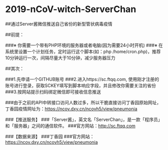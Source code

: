 # 2019-nCoV-witch-ServerChan
##通过Server酱微信推送自己省份的新型管状病毒疫情

##前提：

###※ 你需要一个带有PHP环境的服务器或者电脑(因为需要24小时开机)
###※ 在系统里设置一个计划任务，定时运行这个脚本(如：php /home/cron.php)，推荐10分钟运行一次，间隔尽量大于10分钟，减少服务器压力

##其次：

###1.先申请一个GITHUB账号
###2.进入https://sc.ftqq.com, 使用刚才注册的账号进行登录，获取SCKEY填写到脚本响应字段，并且修改你需要关注的省份
###3.按网站提示扫码绑定微信即可接收信息推送

###由于之前的API中转接口访问人数过多，所以干脆直接访问丁香园原始网址，丁香园疫情网址为：https://ncov.dxy.cn/ncovh5/view/pneumonia
 
###【推送服务】
###「Server酱」，英文名「ServerChan」，是一款「程序员」和「服务器」之间的通信软件。
###官方网站：http://sc.ftqq.com

###【数据来源】
###丁香园
###官方网站：https://ncov.dxy.cn/ncovh5/view/pneumonia
